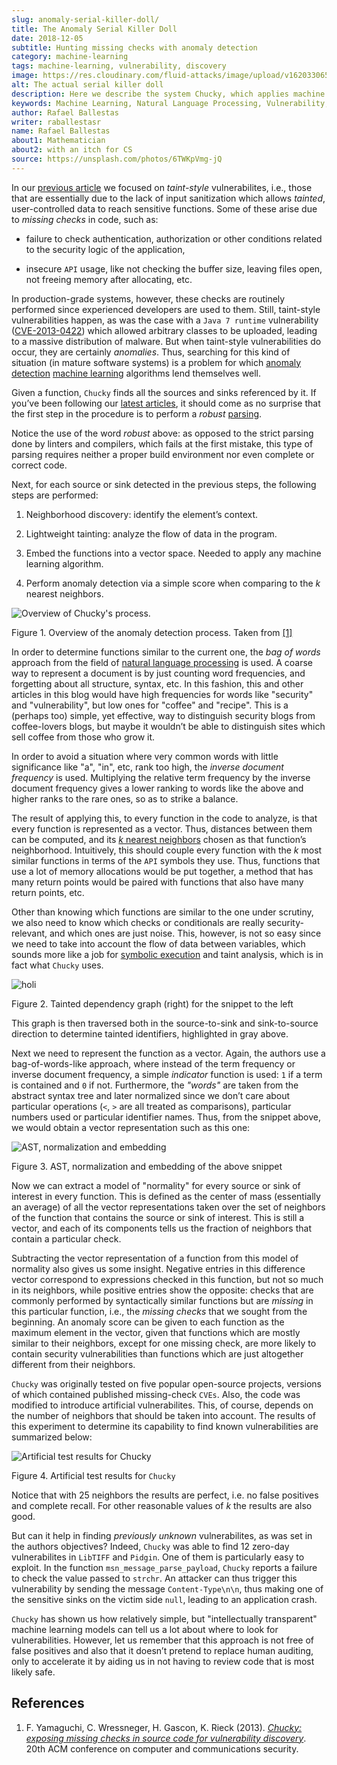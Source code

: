 ```yaml
---
slug: anomaly-serial-killer-doll/
title: The Anomaly Serial Killer Doll
date: 2018-12-05
subtitle: Hunting missing checks with anomaly detection
category: machine-learning
tags: machine-learning, vulnerability, discovery
image: https://res.cloudinary.com/fluid-attacks/image/upload/v1620330658/blog/anomaly-serial-killer-doll/cover_k3xhjm.webp
alt: The actual serial killer doll
description: Here we describe the system Chucky, which applies machine learning and natural language processing techniques to find missing-check related vulnerabilities.
keywords: Machine Learning, Natural Language Processing, Vulnerability, Anomaly Detection, Nearest Neighbors, Missing Check, Security, Ethical Hacking, Pentesting
author: Rafael Ballestas
writer: raballestasr
name: Rafael Ballestas
about1: Mathematician
about2: with an itch for CS
source: https://unsplash.com/photos/6TWKpVmg-jQ
---
```


In our [previous article](../exploit-code-graph/)
we focused on *taint-style* vulnerabilites, i.e.,
those that are essentially due to the lack of input sanitization
which allows *tainted*, user-controlled data
to reach sensitive functions.
Some of these arise due to *missing checks* in code, such as:

- failure to check authentication, authorization or other conditions
  related to the security logic of the application,

- insecure `API` usage, like not checking the buffer size, leaving
  files open, not freeing memory after allocating, etc.

In production-grade systems, however,
these checks are routinely performed since
experienced developers are used to them.
Still, taint-style vulnerabilities happen,
as was the case with a `Java 7 runtime`
vulnerability ([CVE-2013-0422](https://cve.mitre.org/cgi-bin/cvename.cgi?name=CVE-2013-0422))
which allowed arbitrary classes to be uploaded,
leading to a massive distribution of malware.
But when taint-style vulnerabilities do occur, they are certainly *anomalies*.
Thus, searching for this kind of situation
(in mature software systems) is a problem
for which [anomaly detection](../machine-learning-hack/#anomaly-detection-approaches)
[machine learning](../crash-course-machine-learning/#anomaly-detection-via-k-nearest-neighbors)
algorithms
lend themselves well.

Given a function,
`Chucky` finds all the sources and sinks referenced by it.
If you’ve been following our [latest articles](../tags/machine-learning/),
it should come as no surprise that the first step in the procedure
is to perform a *robust* [parsing](../pars-orationis-secura/).

Notice the use of the word *robust* above:
as opposed to the strict parsing done by linters and compilers,
which fails at the first mistake,
this type of parsing requires
neither a proper build environment
nor even complete or correct code.

Next, for each source or sink detected in the previous steps,
the following steps are performed:

1. Neighborhood discovery: identify the element’s context.

2. Lightweight tainting: analyze the flow of data in the program.

3. Embed the functions into a vector space. Needed to apply any machine
    learning algorithm.

4. Perform anomaly detection via a simple score when comparing to the
    *k* nearest neighbors.

<div class="imgblock">

![Overview of Chucky's process.](https://res.cloudinary.com/fluid-attacks/image/upload/v1620330656/blog/anomaly-serial-killer-doll/process_abczu9.webp)

<div class="title">

Figure 1. Overview of the anomaly detection process. Taken from
[\[1\]](#r1)

</div>

In order to determine functions similar to the current one,
the *bag of words* approach from the field of
[natural language processing](https://en.wikipedia.org/wiki/Natural_language_processing)
is used.
A coarse way to represent a document is by just counting word frequencies,
and forgetting about all structure, syntax, etc.
In this fashion,
this and other articles in this blog
would have high frequencies for words like "security" and "vulnerability",
but low ones for "coffee" and "recipe".
This is a (perhaps too) simple, yet effective, way
to distinguish security blogs from coffee-lovers blogs,
but maybe it wouldn’t be able to distinguish
sites which sell coffee from those who grow it.

In order to avoid a situation where
very common words with little significance like "a", "in", etc,
rank too high, the *inverse document frequency* is used.
Multiplying the relative term frequency by the inverse document frequency
gives a lower ranking to words like the above and
higher ranks to the rare ones, so as to strike a balance.

The result of applying this, to every function in the code to analyze,
is that every function is represented as a vector.
Thus, distances between them can be computed,
and its [*k* nearest neighbors](../crash-course-machine-learning/#anomaly-detection-via-k-nearest-neighbors)
chosen as that function’s neighborhood.
Intuitively, this should couple every function
with the *k* most similar functions in terms of the `API` symbols they use.
Thus, functions that use a lot of memory allocations would be put together,
a method that has many return points
would be paired with functions that also have many return points, etc.

Other than knowing which functions are similar to the one under scrutiny,
we also need to know which checks or conditionals
are really security-relevant, and which ones are just noise.
This, however, is not so easy since we need to take into account
the flow of data between variables,
which sounds more like a job for [symbolic execution](../symbolic-execution-mortals)
and taint analysis, which is in fact what `Chucky` uses.

<div class="imgblock">

![holi](https://res.cloudinary.com/fluid-attacks/image/upload/v1620330657/blog/anomaly-serial-killer-doll/taint_u8oilr.webp)

<div class="title">

Figure 2. Tainted dependency graph (right) for the snippet to the left

</div>

</div>

This graph is then traversed both in the source-to-sink
and sink-to-source direction to determine tainted identifiers,
highlighted in gray above.

Next we need to represent the function as a vector.
Again, the authors use a bag-of-words-like approach,
where instead of the term frequency or inverse document frequency,
a simple *indicator* function is used:
`1` if a term is contained and `0` if not.
Furthermore, the *"words"* are taken from the abstract syntax tree
and later normalized since we don’t care about particular operations
(`<`, `>` are all treated as comparisons),
particular numbers used or particular identifier names.
Thus, from the snippet above,
we would obtain a vector representation such as this one:

<div class="imgblock">

![AST, normalization and embedding](https://res.cloudinary.com/fluid-attacks/image/upload/v1620330656/blog/anomaly-serial-killer-doll/embed_skmtja.webp)

<div class="title">

Figure 3. AST, normalization and embedding of the above snippet

</div>

</div>

Now we can extract a model of "normality"
for every source or sink of interest in every function.
This is defined as the center of mass (essentially an average)
of all the vector representations
taken over the set of neighbors of the function
that contains the source or sink of interest.
This is still a vector, and each of its components
tells us the fraction of neighbors that contain a particular check.

Subtracting the vector representation of a function
from this model of normality also gives us some insight.
Negative entries in this difference vector
correspond to expressions checked in this function,
but not so much in its neighbors,
while positive entries show the opposite:
checks that are commonly performed by syntactically similar functions
but are *missing* in this particular function,
i.e., the *missing checks* that we sought from the beginning.
An anomaly score can be given to each function
as the maximum element in the vector,
given that functions which are mostly similar to their neighbors,
except for one missing check,
are more likely to contain security vulnerabilities
than functions which are just altogether different from their neighbors.

`Chucky` was originally tested on five popular open-source projects,
versions of which contained published missing-check `CVEs`.
Also, the code was modified to introduce artificial vulnerabilites.
This, of course, depends on the number of neighbors
that should be taken into account.
The results of this experiment to determine its capability
to find known vulnerabilities are summarized below:

<div class="imgblock">

![Artificial test results for Chucky](https://res.cloudinary.com/fluid-attacks/image/upload/v1620330656/blog/anomaly-serial-killer-doll/results_zjae1t.webp)

<div class="title">

Figure 4. Artificial test results for `Chucky`

</div>

</div>

Notice that with 25 neighbors the results are perfect, i.e.
no false positives and complete recall.
For other reasonable values of *k* the results are also good.

But can it help in finding *previously unknown* vulnerabilites,
as was set in the authors objectives?
Indeed, `Chucky` was able to find 12 zero-day vulnerabilites
in `LibTIFF` and `Pidgin`.
One of them is particularly easy to exploit.
In the function `msn_message_parse_payload`,
`Chucky` reports a failure to check the value passed to `strchr`.
An attacker can thus trigger this vulnerability
by sending the message `Content-Type\n\n`,
thus making one of the sensitive sinks on the victim side `null`,
leading to an application crash.

`Chucky` has shown us how relatively simple,
but "intellectually transparent" machine learning models
can tell us a lot about where to look for vulnerabilities.
However, let us remember that this approach
is not free of false positives and also
that it doesn’t pretend to replace human auditing,
only to accelerate it
by aiding us in not having to review code that is most likely safe.

## References

1. F. Yamaguchi, C. Wressneger, H. Gascon, K. Rieck (2013). [*Chucky:
    exposing missing checks in source code for vulnerability
    discovery*](https://user.informatik.uni-goettingen.de/~krieck/docs/2013-ccs.pdf).
    20th ACM conference on computer and communications security.
